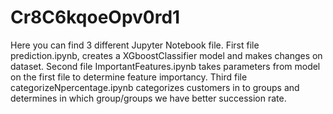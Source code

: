 # Cr8C6kqoeOpv0rd1

Here you can find 3 different Jupyter Notebook file.
First file prediction.ipynb, creates a XGboostClassifier model and makes changes on dataset.
Second file ImportantFeatures.ipynb takes parameters from model on the first file to determine feature importancy.
Third file categorizeNpercentage.ipynb categorizes customers in to groups and determines in which group/groups we have better succession rate.

